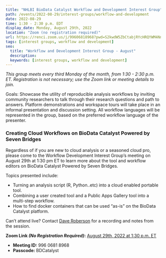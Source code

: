 ```yaml
---
title: "NHLBI BioData Catalyst Workflow and Development Interest Group"
path: /events/2022-08-29/interest-groups/workflow-and-development
date: 2022-08-29
time: 1:30 - 2:30 p.m. EDT
display_date: Monday, August 29th, 2022
location: "Zoom (no registration required)"
url: https://renci.zoom.us/j/99606818968?pwd=S2kwdW5ZbCtabjRYcHRQYWM4NnZkUT09 
tags: [interest groups, workflow and development]
seo:
  title: "Workflow and Development Interest Group - August"
  description:
  keywords: [interest groups, workflow and development]
---
```


*This group meets every third Monday of the month, from 1:30 - 2:30 p.m. ET. Registration is not necessary; use the Zoom link or meeting details to join.*

Goals: Showcase the utility of reproducible analysis workflows by inviting community researchers to talk through their research questions and path to answers. Platform demonstrations and workspace tours will take place in an informal presentation and discussion setting. All workflow languages will be represented in the group, based on the preferred workflow language of the presenter.

### Creating Cloud Workflows on BioData Catalyst Powered by Seven Bridges
Regardless of if you are new to cloud analysis or a seasoned cloud pro, please come to the Workflow Development Interest Group’s meeting on August 29th at 1:30 pm ET to learn more about the tool and workflow editors on BioData Catalyst Powered by Seven Bridges.

Topics presented include:
- Turning an analysis script (R, Python..etc) into a cloud enabled portable tool.
- Combining a user created tool and a Public Apps Gallery tool into a multi-step workflow.
- How to find docker containers that can be used “as-is” on the BioData Catalyst platform.

Can’t attend live? Contact [Dave Roberson](david.Roberson@sbgenomics.com) for a recording and notes from the session.

**Zoom Link *(No Registration Required)*:** [August 29th, 2022 at 1:30 p.m. ET](https://renci.zoom.us/j/99606818968?pwd=S2kwdW5ZbCtabjRYcHRQYWM4NnZkUT09)  
- **Meeting ID:** 996 0681 8968
- **Passcode:** BDCatalyst